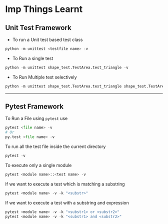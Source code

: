 # Imp Things Learnt

## Unit Test Framework

- To run a Unit test based test class

```python
python -m unittest <testfile name> -v
```

- To Run a single test

```python
python -m unittest shape_test.TestArea.test_triangle -v
```

- To Run Multiple test selectively

```python
python -m unittest shape_test.TestArea.test_triangle shape_test.TestArea.test_rectangle -v
```

----

## Pytest Framework

To Run a File using `pytest` use

```python
pytest <file name> -v
# Or
py.test <file name> -v
```

To run all the test file inside the current directory

```python
pytest -v
```

To execute only a single module

```python
pytest <module name>::<test name> -v
```

If we want to execute a test which is matching a substring

```python
pytest <module name> -v -k "<substr>"
```

If we want to execute a test with a substring and expression

```python
pytest <module name> -v -k "<substr1> or <substr2>"
pytest <module name> -v -k "<substr1> and <substr2>"
```